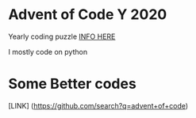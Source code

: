 # Advent of Code Y 2020

Yearly coding puzzle [INFO HERE](https://adventofcode.com/)

I mostly code on python

# Some Better codes
[LINK] (https://github.com/search?q=advent+of+code)


